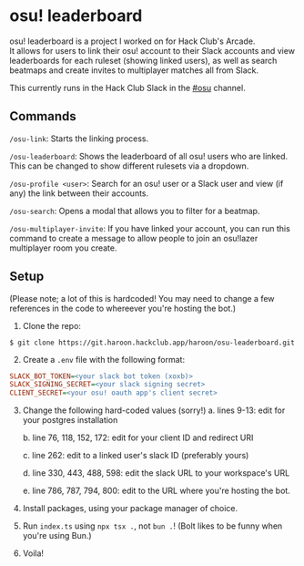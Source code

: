 # osu! leaderboard

osu! leaderboard is a project I worked on for Hack Club's Arcade.  
It allows for users to link their osu! account to their Slack accounts and view leaderboards for each ruleset (showing linked users), as well as search beatmaps and create invites to multiplayer matches all from Slack.

This currently runs in the Hack Club Slack in the [#osu](https://hackclub.slack.com/archives/C165V7XT9) channel.

## Commands

`/osu-link`: Starts the linking process.

`/osu-leaderboard`: Shows the leaderboard of all osu! users who are linked. This can be changed to show different rulesets via a dropdown.

`/osu-profile <user>`: Search for an osu! user or a Slack user and view (if any) the link between their accounts.

`/osu-search`: Opens a modal that allows you to filter for a beatmap.

`/osu-multiplayer-invite`: If you have linked your account, you can run this command to create a message to allow people to join an osu!lazer multiplayer room you create.

## Setup

(Please note; a lot of this is hardcoded! You may need to change a few references in the code to whereever you're hosting the bot.)

1. Clone the repo:
```
$ git clone https://git.haroon.hackclub.app/haroon/osu-leaderboard.git
```

2. Create a `.env` file with the following format:
```ini
SLACK_BOT_TOKEN=<your slack bot token (xoxb)>
SLACK_SIGNING_SECRET=<your slack signing secret>
CLIENT_SECRET=<your osu! oauth app's client secret>
```

3. Change the following hard-coded values (sorry!)
	a. lines 9-13: edit for your postgres installation

	b. line 76, 118, 152, 172: edit for your client ID and redirect URI

	c. line 262: edit to a linked user's slack ID (preferably yours)

	d. line 330, 443, 488, 598: edit the slack URL to your workspace's URL

	e. line 786, 787, 794, 800: edit to the URL where you're hosting the bot.

4. Install packages, using your package manager of choice.

5. Run `index.ts` using `npx tsx .`, not `bun .`! (Bolt likes to be funny when you're using Bun.)

6. Voila!
